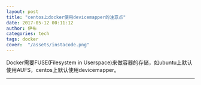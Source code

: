 ```yaml
---
layout: post
title: "centos上docker使用devicemapper的注意点"
date: 2017-05-12 00:11:12
author: 伊布
categories: tech
tags: docker
cover:  "/assets/instacode.png"
---
```


Docker需要FUSE(Filesystem in Userspace)来做容器的存储，如ubuntu上默认使用AUFS，centos上默认使用devicemapper。



---
